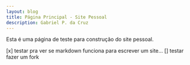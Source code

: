 ```yaml
---
layout: blog
title: Página Principal - Site Pessoal
description: Gabriel P. da Cruz
---
```


Esta é uma página de teste para construção do site pessoal.

[x] testar pra ver se markdown funciona para escrever um site...
[] testar fazer um fork

